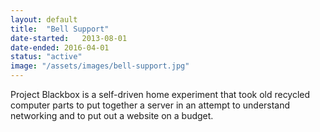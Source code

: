 ```yaml
---
layout: default
title:  "Bell Support"
date-started:   2013-08-01
date-ended: 2016-04-01
status: "active"
image: "/assets/images/bell-support.jpg"
---
```

Project Blackbox is a self-driven home experiment that took old recycled computer parts to put together a server in an attempt to understand networking and to put out a website on a budget. 

